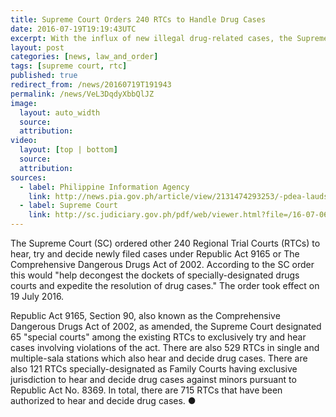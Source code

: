 ```yaml
---
title: Supreme Court Orders 240 RTCs to Handle Drug Cases
date: 2016-07-19T19:19:43UTC
excerpt: With the influx of new illegal drug-related cases, the Supreme Court ordered 240 Regional Trial Courts to hear, try and decide newly filed cases under Republic Act 9165 or The Comprehensive Dangerous Drugs Act of 2002.
layout: post
categories: [news, law_and_order]
tags: [supreme court, rtc]
published: true
redirect_from: /news/20160719T191943
permalink: /news/VeL3DqdyXbbQlJZ
image:
  layout: auto_width
  source: 
  attribution: 
video:
  layout: [top | bottom]
  source: 
  attribution: 
sources:
  - label: Philippine Information Agency
    link: http://news.pia.gov.ph/article/view/2131474293253/-pdea-lauds-sc-for-additional-240-rtcs-to-handle-drug-cases-nationwide
  - label: Supreme Court
    link: http://sc.judiciary.gov.ph/pdf/web/viewer.html?file=/16-07-06-SC.pdf
---
```


The Supreme Court (SC) ordered other 240 Regional Trial Courts (RTCs) to hear, try and decide newly filed cases under Republic Act 9165 or The Comprehensive Dangerous Drugs Act of 2002. According to the SC order this would "help decongest the dockets of specially-designated drugs courts and expedite the resolution of drug cases." The order took effect on 19 July 2016.

Republic Act 9165, Section 90, also known as the Comprehensive Dangerous Drugs Act of 2002, as amended, the Supreme Court designated 65 "special courts" among the existing RTCs to exclusively try and hear cases involving violations of the act.
There are also 529 RTCs in single and multiple-sala stations which also hear and decide drug cases.
There are also 121 RTCs specially-designated as Family Courts having exclusive jurisdiction to hear and decide drug cases against minors pursuant to Republic Act No. 8369.
In total, there are 715 RTCs that have been authorized to hear and decide drug cases.
&#x25cf;


